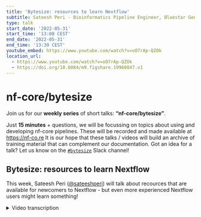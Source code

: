 ```yaml
---
title: 'Bytesize: resources to learn Nextflow'
subtitle: Sateesh Peri - Bioinformatics Pipeline Engineer, Bluestar Genomics
type: talk
start_date: '2022-05-31'
start_time: '13:00 CEST'
end_date: '2022-05-31'
end_time: '13:30 CEST'
youtube_embed: https://www.youtube.com/watch?v=oO7rAp-QZOk
location_url:
  - https://www.youtube.com/watch?v=oO7rAp-QZOk
  - https://doi.org/10.6084/m9.figshare.19960847.v1
---
```


# nf-core/bytesize

Join us for our **weekly series** of short talks: **“nf-core/bytesize”**.

Just **15 minutes** + questions, we will be focussing on topics about using and developing nf-core pipelines.
These will be recorded and made available at <https://nf-co.re>
It is our hope that these talks / videos will build an archive of training material that can complement our documentation. Got an idea for a talk? Let us know on the [`#bytesize`](https://nfcore.slack.com/channels/bytesize) Slack channel!

## Bytesize: resources to learn Nextflow

This week, Sateesh Peri ([@sateeshperi](https://github.com/sateeshperi)) will talk about recources that are available for newcomers to Nextflow - but even more experienced Nextflow users might learn something!

<details markdown="1"><summary>Video transcription</summary>
**Note: The content has been edited for reader-friendliness**

[0:01](https://www.youtube.com/watch?v=oO7rAp-QZOkt=1)
Hello, everyone. My name is Franziska Bonath. I'm today's host of this talk, and with me is Sateesh Peri. And he is going to give a talk about resources to learn Nextflow. In the chat, he put a link for live slides. And from now, I give it over to Sateesh.

[0:26](https://www.youtube.com/watch?v=oO7rAp-QZOkt=26)
Thank you, Franziska. As mentioned, we have pasted a link to the live presentation that you can follow along. I'm going to be sharing my screen as well. So today here, I'm going to give you a walkthrough on all the resources that are currently available to get a good handle on the Nextflow workflow management system.

[1:01](https://www.youtube.com/watch?v=oO7rAp-QZOkt=61)
Lets dive straight into it. If you're here, some of the goals that you should be having are to learn a simple syntax for writing pipelines that enable you to reuse existing scripts and tools from past prototyping, and also to develop self-contained pipelines, manage versions, and to be able to reproduce any form of configuration on demand. One of the most useful resources was this blog post earlier in the year, that was very useful in bringing together all the useful links that are available. But since then, there have been a lot of developments, DSL2 is now default. We were wondering if we could give a more curated list of resources that are available to learn Nextflow through self learning. Before you dive into Nextflow and nf-core, some of the prerequisites that you need to master are scripting languages, bash programming, some experience with containers and software dependencies, and also quite some experience with version control systems. Not only for version controlling but also collaborating with open source communities such as nf-core.

[2:34](https://www.youtube.com/watch?v=oO7rAp-QZOkt=154)
Here are some links. There are enough links online to help you get up to speed. But here are some links that I have followed. Pretty much this presentation is going to be about how I have learned Nextflow over the past year. I'll be sharing links that I have found useful throughout my journey. These are some of the links here to get you started on all the prerequisites that you might require as you are about to get started learning Nextflow. Once you have those down, well, you're here because you want to learn Nextflow. Nextflow enables scalable and reproducible scientific workflows using software containers. It allows the adaptation of pipelines written in most common scripting languages, and its a fluent domain specific language, currently in its version two of revolution, simplifies implementation and deployment of complex parallel and reactive workflows on cloud and hybrid environments.

[3:45](https://www.youtube.com/watch?v=oO7rAp-QZOkt=225)
The core features of Nextflow that should interest bioinformations is it enables workflow portability and reproducibility, simplify parallelization and large scale deployment, easily integrates existing tools, systems and industry standards. These are just some of the features. I have here linked two video links that give an overview of nf-core and Nextflow and also some of the details of why nf-core or Nextflow stands out in comparison to other workflow management systems. I would recommend if you're a complete beginner to go over these videos as well. But once you're through, we are talking about you might already have an introduction to Nextflow. But I want to like completely go through the nuts and bolts of to learn the whole syntax.

[4:53](https://www.youtube.com/watch?v=oO7rAp-QZOkt=)
We are recommending the courses for you here. Because now DSL2 syntax is default, we would like to transition most of the courses to DSL2 syntax as well. In that aspect, we are recommending three courses here. One is the Nextflow tutorial variant calling edition that was developed by myself and colleagues at CDC. This particular workshop content was developed so that it explains the concepts through a variant calling workflow example. I'll briefly walk you through the contents on how it has been divided for this particular workshop that we have developed. It starts off with an introduction to Nextflow, and then we dive right into introduction to nf-core with the main aspect being that we wanted to tell participants not to reinvent the wheel in writing pipelines. And an introduction to nf-core is also a great way of introducing how to run Nextflow pipelines straight out of the box, and also to show how they can be done on local on-prem HPC clusters. We introduce to these sessions here, and then we dive into the details or start with the syntax of Nextflow, then get into the details of channels, processes, workflows, and operators. And finally, we give a challenge of converting a bash script of a variant calling workflow into Nextflow processes. And finally, we show the workflow. The content will progress into modularizing all of the processes that are involved in the variant calling workflow and towards the end is where we have introduced a chapter on assembling the variant calling workflow now using nf-core modules. Previously we show how you can develop your own local modules, but we also show how the same process can be done using nf-core modules. It comes as a full circle towards the end. This session, we have designed for nine hours and it has worked out pretty well in training.

[7:43](https://www.youtube.com/watch?v=oO7rAp-QZOkt=463)
The next course that we would recommend is the Software Carpentry RNA-Seq workshop content that is currently still being developed. It's in the pre-alpha stages, but it's a great resource as it has more exercises and also it deals with an RNA-Seq example versus the variant calling example that we have previously dealt with. Further we have the official training material from Seqera labs. This is much more organized and directly from Seqera labs, but they're still in transition to move from the DSL1 examples, as employed in the current version, to DSL2. There'll be updates soon to look forward here.

[8:34](https://www.youtube.com/watch?v=oO7rAp-QZOkt=514)
For all these courses, we are trying to offer students to use Gitpod environments. Gitpod is an open-source developer platform that quickly spins up a virtual environment from a Git repository. And you can have it pre-installed with software such as Nextflow, Conda, and Docker also pre-installed. All the courses that I have just shown you, at least the variant calling workflow and the Seqera labs training material, can be opened in Gitpod. The links are accessible in the setup pages and the workshop can be followed in the Gitpod environment. Spinning up a Gitpod environment and walking through the tutorials at your own pace should give you a head start.

[9:37](https://www.youtube.com/watch?v=oO7rAp-QZOkt=577)
The next things that you should be bookmarking for handy access are the documentation links. These are the pages that are definitive in terms of the changes or the processes associated with Nextflow or nf-core. These should be your go-to docs at any time for anything definitive about Nextflow and nf-core. Bookmarking these is a thing. At this point, you might be at the stage where you say: I know Nextflow and I'm ready to take it on the flight. This is where your next point is to introduce yourself to the community, the nf-core community, where you'll find a lot more talented and expert people. Nf-core is this community that's using the Nextflow workflow language to build a set of curated, peer-reviewed best practice pipelines. Nf-core pipelines have strict guidelines. If one of them works, all of them will. And all these features make nf-core pipelines, even if you're not a developer, if you just want to use the nf-core pipeline straight out of the box, these features absolutely make it possible.

[11:12](https://www.youtube.com/watch?v=oO7rAp-QZOkt=672)
In your next step of journey, once you have finished the courses, a lot of time we would recommend spending and looking over at nf-core available pipelines, the nf-core modules that have recently been integrated into the web page itself. And also to look at the nf-core tools that are available if you're interested to develop your own pipeline in the future. Throughout, as you're going, also a great resource just like this bytesize talk, are our other bytesize talks pertaining to any specific topic. There is a YouTube list. As you go through different course materials, you might want to check out those specific videos associated. You want to make sure that you are looking at videos with the transition to DSL2 in mind. Some of them do still have DSL1 syntax. Just so that you know.

[12:24](https://www.youtube.com/watch?v=oO7rAp-QZOkt=744)
The next great resource that you should be spending a lot of time, especially getting in touch with the community is through Nextflow and nf-core Slack channels. Now, these are an absolutely great way of connecting with people around the world and most importantly, learning from them. You will see in the Slack channels, we have different channels pertaining to different topics. One pertaining to modules and request review, just as an example here, where you can actually ask questions. And more importantly, for me, Slack has become a way of troubleshooting. Any messages that I have, the first thing is I'm going and checking in the Slack workspace by searching for it. And most of the time somebody has already asked for it and there's solutions already recommended from the community. Slack is a great way of learning a lot of things and also looking for help in troubleshooting. The Nextflow help channel is a great place for asking help from everyone in the community. It's great that there are people from all over the world, all of the time zones that can help you at all times. Definitely make use of this resource. And if at all you are in a capacity by the end where you have mastered the skills yourself, please give back to the community. There are always newcomers coming in and it's always great to have their questions answered by somebody else in the community.

[14:18](https://www.youtube.com/watch?v=oO7rAp-QZOkt=858)
The next learning resource is GitHub. The GitHub review process, it not only makes sure that the community coding standards are there too, but also it's a great way of, again, learning the whole process. As you have experts from the nf-core core team guiding you on making sure all the standards are met too and also giving you unique solutions. Interaction through GitHub is also an important part. As you are interacting with the nf-core community, just pooring over the existing GitHub repos of nf-core pipelines and looking at the processes are great places to learn as you will start building your own pipelines. There's more to collaboration than you think. One of the resources that I would recommend is the Turing Way guide for collaboration. Especially if you are new to GitHub and would like to know more about how the review process works and all that you can find more information through this guide. At this point, you should be quite capable of doing any of these things especially.

[15:49](https://www.youtube.com/watch?v=oO7rAp-QZOkt=949)
One is to run the nf-core pipelines straight out of the box. Especially if you're a facility and there's an nf-core pipeline that fits your needs. One is to use the nf-core pipeline straight out of the box. Second is to run the nf-core pipelines with some modifications. Either you turn off some of the features or you add some features or modules on your own with some modifications, or create an entirely new pipeline from scratch using the nf-core template. Now using the nf-core template gives the advantage of making sure that they all have the same structure as the other nf-core pipelines. You can then adapt a lot of pieces, especially modules and subworkflows from other nf-core pipelines into your templated pipeline that you're creating. In that case, all you have to do will be to basically shop for modules in nf-core if you have all the modules available there or consider making one if it isn't there, so that you are giving back to the community as well. And in some cases, you'll have to keep some local modules.

[17:10](https://www.youtube.com/watch?v=oO7rAp-QZOkt=1030)
Once you plan all this, you can just build your pipeline from the ground up.

"Through open discussion and collaboration among the community, it's possible to leverage the knowledge of experts across the world for the development of domain-specific pipelines and implementation of current best practice analysis methods."

This is from the nf-core Nature paper, and I truly think these words hold value and I have seen it in practice. I have learned from this community a lot, so it is possible and we should keep doing this. And just so that you know, there's a new mentorships program being launched jointly by the Nextflow and nf-core community. They're hoping to organize mentor and mentee pairs, and especially reach underrepresented groups and areas to improve outreach. You'll find more details about this on the nf-core website. I think the current round is already done but they have a couple more rounds coming as well. With that, I just want to say thank you and welcome to the community. This is pretty much my setup that you can see here but I'm sure many of you will resonate with that as well. This is currently my short guide on resources to learn Nextflow. We'll soon have more improvements, but we'll be back with those again, but thank you so much everyone.

[18:56](https://www.youtube.com/watch?v=oO7rAp-QZOkt=1136)
(host) Thank you very much. I now open the floor for any questions. You can either give a hand sign or just come in. There doesn't seem to be any questions, then I would like to thank you again and for anyone who might have a question, you can always go to the Slack channel as we just discussed, and ask your question there. And also I would like to thank the Chan Zuckerberg Initiative for funding of this, and I hope to see you all soon in Slack and GitHub and everywhere else. Thank you very much.

(speaker) Thank you all.

</details>
